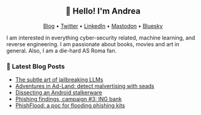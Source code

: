 <h2 align="center">👋 Hello! I'm Andrea</h2>
<p align="center">
  <a href="https://andpalmier.com">Blog</a> •
  <a href="https://twitter.com/andpalmier">Twitter</a> •
  <a href="https://linkedin.com/in/andpalmier">LinkedIn</a> •
  <a href="https://infosec.exchange/@andpalmier">Mastodon</a> •
  <a href="https://bsky.app/profile/andpalmier.com">Bluesky</a> 
</p>

I am interested in everything cyber-security related, machine learning, and reverse engineering. I am passionate about books, movies and art in general. Also, I am a die-hard AS Roma fan.

### 📝 Latest Blog Posts

<!-- BLOG-POST-LIST:START -->
- [The subtle art of jailbreaking LLMs](https://andpalmier.com/posts/jailbreaking-llms/)
- [Adventures in Ad-Land: detect malvertising with seads](https://andpalmier.com/posts/seads/)
- [Dissecting an Android stalkerware](https://andpalmier.com/posts/stalkerware-analysis/)
- [Phishing findings, campaign #3: ING bank](https://andpalmier.com/posts/phishing-findings-3/)
- [PhishFlood: a poc for flooding phishing kits](https://andpalmier.com/posts/flooding-phishing-kits/)
<!-- BLOG-POST-LIST:END -->
